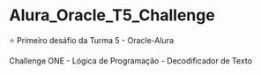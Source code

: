 # Alura_Oracle_T5_Challenge

⭐ Primeiro desáfio da Turma 5 - Oracle-Alura 

Challenge ONE - Lógica de Programação - Decodificador de Texto


